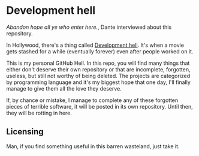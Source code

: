 # Development hell

*Abandon hope all ye who enter here.*, Dante interviewed about this repository.

In Hollywood, there's a thing called [Development hell](https://en.wikipedia.org/wiki/Development_hell). It's when a movie gets stashed for a while (eventually forever) even after people worked on it.

This is my personal GitHub Hell. In this repo, you will find many things that either don't deserve their own repository or that are incomplete, forgotten, useless, but still not worthy of being deleted. The projects are categorized by programming language and it's my biggest hope that one day, I'll finally manage to give them all the love they deserve.

If, by chance or mistake, I manage to complete any of these forgotten pieces of terrible software, it will be posted in its own repository. Until then, they will be rotting in here.

## Licensing

Man, if you find something useful in this barren wasteland, just take it.
